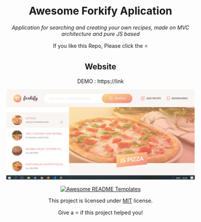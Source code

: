 <h1 align="center">Awesome Forkify Aplication</h1>
<p align="center"><i>Application for searching and creating  your own recipes, made on MVC architecture and pure JS based </i></p>
<div align="center">
 
If you like this Repo, Please click the :star:

## Website

DEMO : https://link

<a href="https://awesome-github-readme-profile.netlify.app"><img src="https://raw.githubusercontent.com/AlexKonichek/Recipe-searching-app/master/src/img/Screenshot_11.jpg" alt="Awesome README Templates" /></a>

<a href="https://awesome-github-readme-profile.netlify.app"><img src="https://forkify-v2.netlify.app/#5ed6604591c37cdc054bc8f7" alt="Awesome README Templates" /></a>





This project is licensed under [MIT](https://opensource.org/licenses/MIT) license.



Give a ⭐️ if this project helped you!
